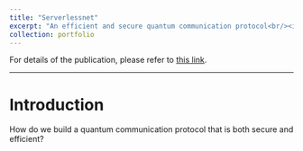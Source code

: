 ```yaml
---
title: "Serverlessnet"
excerpt: "An efficient and secure quantum communication protocol<br/><img src='/images/CQSD.png'>"
collection: portfolio
---
```


For details of the publication, please refer to [this link](/papers/2019-10-27-CQSD).
<hr>

# Introduction

How do we build a quantum communication protocol that is both secure and efficient?

